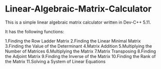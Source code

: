 # Linear-Algebraic-Matrix-Calculator

This is a simple linear algebraic matrix calculator written in Dev-C++ 5.11.

It has the following functions:

1.Finding the Row Ladder Matrix
2.Finding the Linear Minimal Matrix
3.Finding the Value of the Determinant
4.Matrix Addition
5.Multiplying the Number of Matrices
6.Multiplying the Matrix
7.Matrix Transposing
8.Finding the Adjoint Matrix
9.Finding the Inverse of the Matrix
10.Finding the Rank of the Matrix
11.Solving a System of Linear Equations
